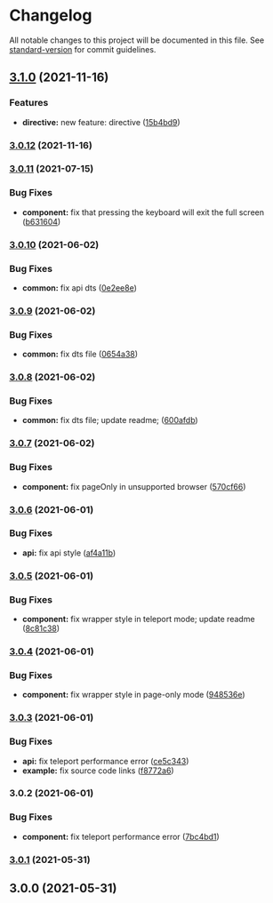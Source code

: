 # Changelog

All notable changes to this project will be documented in this file. See [standard-version](https://github.com/conventional-changelog/standard-version) for commit guidelines.

## [3.1.0](https://github.com/mirari/vue-fullscreen/compare/v3.0.12...v3.1.0) (2021-11-16)


### Features

* **directive:** new feature: directive ([15b4bd9](https://github.com/mirari/vue-fullscreen/commit/15b4bd9a311cd2f56c5a6d486806fef5068f52e7))

### [3.0.12](https://github.com/mirari/vue-fullscreen/compare/v3.0.11...v3.0.12) (2021-11-16)

### [3.0.11](https://github.com/mirari/vue-fullscreen/compare/v3.0.10...v3.0.11) (2021-07-15)


### Bug Fixes

* **component:** fix that pressing the keyboard will exit the full screen ([b631604](https://github.com/mirari/vue-fullscreen/commit/b63160442f8941b30ff2354a1544b3f90f484cc7))

### [3.0.10](https://github.com/mirari/vue-fullscreen/compare/v3.0.9...v3.0.10) (2021-06-02)


### Bug Fixes

* **common:** fix api dts ([0e2ee8e](https://github.com/mirari/vue-fullscreen/commit/0e2ee8edc531dada9d5cbee998f80480b5219a11))

### [3.0.9](https://github.com/mirari/vue-fullscreen/compare/v3.0.8...v3.0.9) (2021-06-02)


### Bug Fixes

* **common:** fix dts file ([0654a38](https://github.com/mirari/vue-fullscreen/commit/0654a385d734943d91494d8dc45d8d754487e02a))

### [3.0.8](https://github.com/mirari/vue-fullscreen/compare/v3.0.7...v3.0.8) (2021-06-02)


### Bug Fixes

* **common:** fix dts file; update readme; ([600afdb](https://github.com/mirari/vue-fullscreen/commit/600afdb5f57edc5c084f22d2d4ee86a38baadcb3))

### [3.0.7](https://github.com/mirari/vue-fullscreen/compare/v3.0.6...v3.0.7) (2021-06-02)


### Bug Fixes

* **component:** fix pageOnly in unsupported browser ([570cf66](https://github.com/mirari/vue-fullscreen/commit/570cf667b5b8fa1c72206ecfadfb2f953e66ea8b))

### [3.0.6](https://github.com/mirari/vue-fullscreen/compare/v3.0.5...v3.0.6) (2021-06-01)


### Bug Fixes

* **api:** fix api style ([af4a11b](https://github.com/mirari/vue-fullscreen/commit/af4a11bea9b7552db7d40d83c5acbb87d27125b2))

### [3.0.5](https://github.com/mirari/vue-fullscreen/compare/v3.0.4...v3.0.5) (2021-06-01)


### Bug Fixes

* **component:** fix wrapper style in teleport mode; update readme ([8c81c38](https://github.com/mirari/vue-fullscreen/commit/8c81c38c5f1c04fd9a93587166b55e935554e6b9))

### [3.0.4](https://github.com/mirari/vue-fullscreen/compare/v3.0.3...v3.0.4) (2021-06-01)


### Bug Fixes

* **component:** fix wrapper style in page-only mode ([948536e](https://github.com/mirari/vue-fullscreen/commit/948536ed9b56758a9914eb2bff2825d4f7925181))

### [3.0.3](https://github.com/mirari/vue-fullscreen/compare/v3.0.2...v3.0.3) (2021-06-01)


### Bug Fixes

* **api:** fix teleport performance error ([ce5c343](https://github.com/mirari/vue-fullscreen/commit/ce5c3433ba2fec51c90113dbf8912d2576db6055))
* **example:** fix source code links ([f8772a6](https://github.com/mirari/vue-fullscreen/commit/f8772a68efc070f20e9d8b271f83d6446e0f4604))

### 3.0.2 (2021-06-01)


### Bug Fixes

* **component:** fix teleport performance error ([7bc4bd1](https://github.com/mirari/vue-fullscreen/commit/7bc4bd1a4f4bd6ac2a2c14b7057452eb02ccb6c0))

### [3.0.1](https://github.com/mirari/vue-fullscreen/compare/v3.0.0...v3.0.1) (2021-05-31)

## 3.0.0 (2021-05-31)
